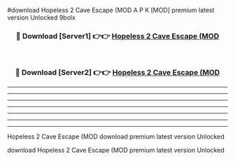 #download Hopeless 2 Cave Escape (MOD A P K [MOD] premium latest version Unlocked 9bolx 



<div align="center">
<h3>🔴 Download [Server1] 👉👉 <a href="https://apkdownload3.web.app/">Hopeless 2 Cave Escape (MOD</a></h3><br>

<h3>🔴 Download [Server2] 👉👉 <a href="https://apkdownload3.web.app/">Hopeless 2 Cave Escape (MOD</a></h3>
</div>





----------------------------------------------------------

----------------------------------------------------------

----------------------------------------------------------

----------------------------------------------------------

----------------------------------------------------------

----------------------------------------------------------

----------------------------------------------------------

Hopeless 2 Cave Escape (MOD download premium latest version Unlocked

download Hopeless 2 Cave Escape (MOD premium latest version Unlocked
